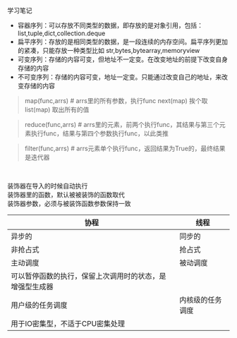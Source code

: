 学习笔记
* 容器序列：可以存放不同类型的数据，即存放的是对象引用，包括： list,tuple,dict,collection.deque
* 扁平序列：存放的是相同类型的数据，是一段连续的内存空间。扁平序列更加的紧凑，只能存放一种类型比如 str,bytes,bytearray,memoryview 
* 可变序列：存储的内容可变，但地址不一定变。在改变地址的前提下改变自身存储的内容
* 不可变序列：存储的内容可变，地址一定变。只能通过改变自己的地址，来改变存储的内容

> map(func,arrs)  # arrs里的所有参数，执行func
> next(map)   挨个取  
> list(map)   取出所有的值  

> reduce(func,arrs)  # arrs里的元素，前两个执行func，其结果与第三个元素执行func，结果与第四个参数执行func，以此类推  

> filter(func,arrs) # arrs元素单个执行func，返回结果为True的，最终结果是迭代器  
<br/>

装饰器在导入的时候自动执行  
装饰器里的函数，默认被被装饰的函数取代  
装饰器参数，必须与被装饰函数参数保持一致   <br/>


| 协程 | 线程 |
| ----  | ---- |
| 异步的 | 同步的| 
|非抢占式| 抢占式 |
| 主动调度 | 被动调度 |
| 可以暂停函数的执行，保留上次调用时的状态，是增强型生成器 | |
| 用户级的任务调度 | 内核级的任务调度 |
| 用于IO密集型，不适于CPU密集处理 |  |





